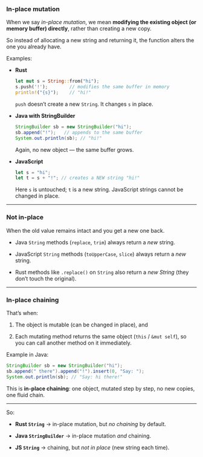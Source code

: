 ### **In-place mutation**

When we say *in-place mutation*, we mean **modifying the existing object (or memory buffer) directly**, rather than creating a new copy.

So instead of allocating a new string and returning it, the function alters the one you already have.

Examples:

-   **Rust**
    
    ```rust
    let mut s = String::from("hi");
    s.push('!');        // modifies the same buffer in memory
    println!("{s}");    // "hi!"
    ```
    
    `push` doesn’t create a new `String`. It changes `s` in place.
    
-   **Java with StringBuilder**
    
    ```java
    StringBuilder sb = new StringBuilder("hi");
    sb.append("!");   // appends to the same buffer
    System.out.println(sb); // "hi!"
    ```
    
    Again, no new object — the same buffer grows.
    
-   **JavaScript**
    
    ```js
    let s = "hi";
    let t = s + "!"; // creates a NEW string "hi!"
    ```
    
    Here `s` is untouched; `t` is a new string. JavaScript strings cannot be changed in place.
    

---

### **Not in-place**

When the old value remains intact and you get a new one back.

-   Java `String` methods (`replace`, `trim`) always return a *new* string.
    
-   JavaScript `String` methods (`toUpperCase`, `slice`) always return a *new* string.
    
-   Rust methods like `.replace()` on `String` also return a *new String* (they don’t touch the original).
    

---

### **In-place chaining**

That’s when:

1.  The object is mutable (can be changed in place), and
    
2.  Each mutating method returns the same object (`this` / `&mut self`), so you can call another method on it immediately.
    

Example in Java:

```java
StringBuilder sb = new StringBuilder("hi");
sb.append(" there").append("!").insert(0, "Say: ");
System.out.println(sb); // "Say: hi there!"
```

This is **in-place chaining**: one object, mutated step by step, no new copies, one fluid chain.

---

So:

-   **Rust `String`** → in-place mutation, but *no chaining* by default.
    
-   **Java `StringBuilder`** → in-place mutation *and* chaining.
    
-   **JS `String`** → chaining, but *not in place* (new string each time).
    